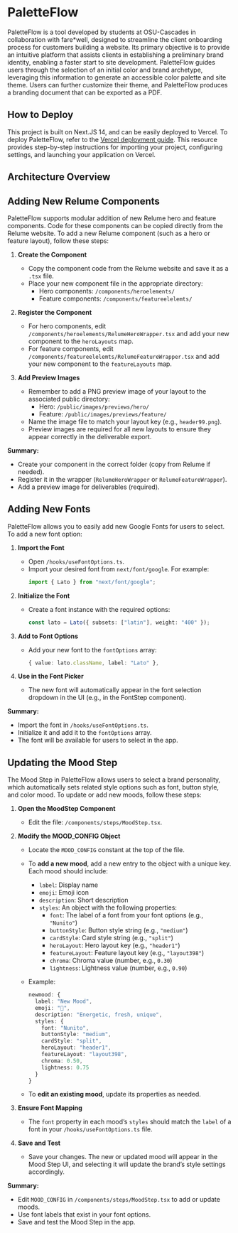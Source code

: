 # PaletteFlow
PaletteFlow is a tool developed by students at OSU-Cascades in collaboration with fare*well, designed to streamline the client onboarding process for customers building a website. Its primary objective is to provide an intuitive platform that assists clients in establishing a preliminary brand identity, enabling a faster start to site development. PaletteFlow guides users through the selection of an initial color and brand archetype, leveraging this information to generate an accessible color palette and site theme. Users can further customize their theme, and PaletteFlow produces a branding document that can be exported as a PDF.

## How to Deploy

This project is built on Next.JS 14, and can be easily deployed to Vercel. To deploy PaletteFlow, refer to the [Vercel deployment guide](https://vercel.com/docs/getting-started-with-vercel/import). This resource provides step-by-step instructions for importing your project, configuring settings, and launching your application on Vercel.

## Architecture Overview

## Adding New Relume Components

PaletteFlow supports modular addition of new Relume hero and feature components. Code for these components can be copied directly from the Relume website. To add a new Relume component (such as a hero or feature layout), follow these steps:

1. **Create the Component**

   - Copy the component code from the Relume website and save it as a `.tsx` file.
   - Place your new component file in the appropriate directory:
     - Hero components: `/components/heroelements/`
     - Feature components: `/components/featureelelemts/`

2. **Register the Component**

   - For hero components, edit `/components/heroelements/RelumeHeroWrapper.tsx` and add your new component to the `heroLayouts` map.
   - For feature components, edit `/components/featureelelemts/RelumeFeatureWrapper.tsx` and add your new component to the `featureLayouts` map.


3. **Add Preview Images**

   - Remember to add a PNG preview image of your layout to the associated public directory:
     - Hero: `/public/images/previews/hero/`
     - Feature: `/public/images/previews/feature/`
   - Name the image file to match your layout key (e.g., `header99.png`).
   - Preview images are required for all new layouts to ensure they appear correctly in the deliverable export.

**Summary:**  
- Create your component in the correct folder (copy from Relume if needed).  
- Register it in the wrapper (`RelumeHeroWrapper` or `RelumeFeatureWrapper`).  
- Add a preview image for deliverables (required).

## Adding New Fonts

PaletteFlow allows you to easily add new Google Fonts for users to select. To add a new font option:

1. **Import the Font**

   - Open `/hooks/useFontOptions.ts`.
   - Import your desired font from `next/font/google`. For example:
     ```typescript
     import { Lato } from "next/font/google";
     ```

2. **Initialize the Font**

   - Create a font instance with the required options:
     ```typescript
     const lato = Lato({ subsets: ["latin"], weight: "400" });
     ```

3. **Add to Font Options**

   - Add your new font to the `fontOptions` array:
     ```typescript
     { value: lato.className, label: "Lato" },
     ```

4. **Use in the Font Picker**

   - The new font will automatically appear in the font selection dropdown in the UI (e.g., in the FontStep component).

**Summary:**  
- Import the font in `/hooks/useFontOptions.ts`.
- Initialize it and add it to the `fontOptions` array.
- The font will be available for users to select in the app.

## Updating the Mood Step

The Mood Step in PaletteFlow allows users to select a brand personality, which automatically sets related style options such as font, button style, and color mood. To update or add new moods, follow these steps:

1. **Open the MoodStep Component**

   - Edit the file: `/components/steps/MoodStep.tsx`.

2. **Modify the MOOD_CONFIG Object**

   - Locate the `MOOD_CONFIG` constant at the top of the file.
   - To **add a new mood**, add a new entry to the object with a unique key. Each mood should include:
     - `label`: Display name
     - `emoji`: Emoji icon
     - `description`: Short description
     - `styles`: An object with the following properties:
       - `font`: The label of a font from your font options (e.g., `"Nunito"`)
       - `buttonStyle`: Button style string (e.g., `"medium"`)
       - `cardStyle`: Card style string (e.g., `"split"`)
       - `heroLayout`: Hero layout key (e.g., `"header1"`)
       - `featureLayout`: Feature layout key (e.g., `"layout398"`)
       - `chroma`: Chroma value (number, e.g., `0.30`)
       - `lightness`: Lightness value (number, e.g., `0.90`)

   - Example:
     ```typescript
     newmood: {
       label: "New Mood",
       emoji: "🌟",
       description: "Energetic, fresh, unique",
       styles: {
         font: "Nunito",
         buttonStyle: "medium",
         cardStyle: "split",
         heroLayout: "header1",
         featureLayout: "layout398",
         chroma: 0.50,
         lightness: 0.75
       }
     }
     ```

   - To **edit an existing mood**, update its properties as needed.

3. **Ensure Font Mapping**

   - The `font` property in each mood’s `styles` should match the `label` of a font in your `/hooks/useFontOptions.ts` file.

4. **Save and Test**

   - Save your changes. The new or updated mood will appear in the Mood Step UI, and selecting it will update the brand’s style settings accordingly.

**Summary:**  
- Edit `MOOD_CONFIG` in `/components/steps/MoodStep.tsx` to add or update moods.
- Use font labels that exist in your font options.
- Save and test the Mood Step in the app.